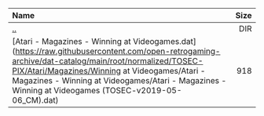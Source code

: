 |Name|Size|
|:---|---:|
|[..](../index.html)|DIR|
|[Atari - Magazines - Winning at Videogames.dat](https://raw.githubusercontent.com/open-retrogaming-archive/dat-catalog/main/root/normalized/TOSEC-PIX/Atari/Magazines/Winning at Videogames/Atari - Magazines - Winning at Videogames/Atari - Magazines - Winning at Videogames (TOSEC-v2019-05-06_CM).dat)|918|
